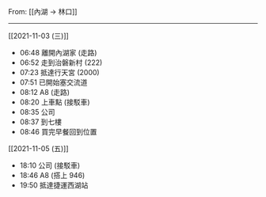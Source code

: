 From: [[內湖 → 林口]]

---

[[2021-11-03 (三)]]
- 06:48 離開內湖家 (走路)
- 06:52 走到治磐新村 (222)
- 07:23 抵達行天宮 (2000)
- 07:51 已開始塞交流道
- 08:12 A8 (走路)
- 08:20 上車點 (接駁車)
- 08:35 公司
- 08:37 到七樓
- 08:46 買完早餐回到位置

[[2021-11-05 (五)]]
- 18:10 公司 (接駁車)
- 18:46 A8 (搭上 946)
- 19:50 抵達捷運西湖站